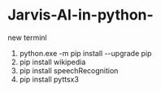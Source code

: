 # Jarvis-AI-in-python-

new terminl
1. python.exe -m pip install --upgrade pip
2. pip install wikipedia
3. pip install speechRecognition
4. pip install pyttsx3



 

